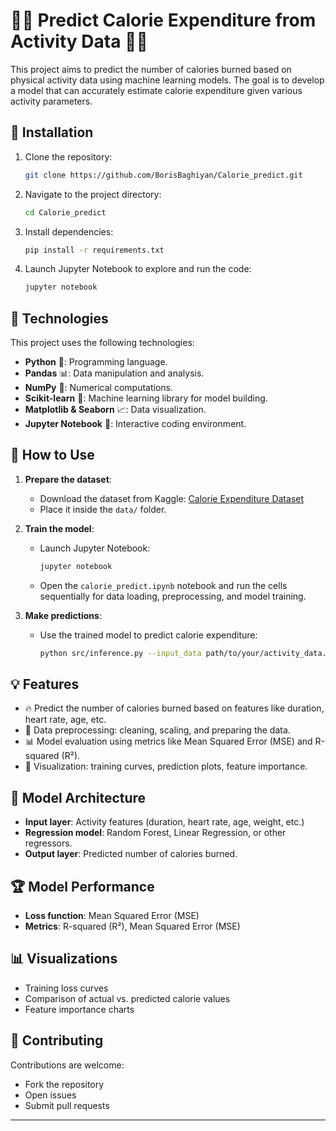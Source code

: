 # 🏃‍♂️ Predict Calorie Expenditure from Activity Data 🏃‍♀️

This project aims to predict the number of calories burned based on physical activity data using machine learning models. The goal is to develop a model that can accurately estimate calorie expenditure given various activity parameters.

## 🚀 Installation

1. Clone the repository:
    ```bash
    git clone https://github.com/BorisBaghiyan/Calorie_predict.git
    ```

2. Navigate to the project directory:
    ```bash
    cd Calorie_predict
    ```

3. Install dependencies:
    ```bash
    pip install -r requirements.txt
    ```

4. Launch Jupyter Notebook to explore and run the code:
    ```bash
    jupyter notebook
    ```

## 🔧 Technologies

This project uses the following technologies:

- **Python** 🐍: Programming language.
- **Pandas** 📊: Data manipulation and analysis.
- **NumPy** 🔢: Numerical computations.
- **Scikit-learn** 🔬: Machine learning library for model building.
- **Matplotlib & Seaborn** 📈: Data visualization.
- **Jupyter Notebook** 📓: Interactive coding environment.

## 📝 How to Use

1. **Prepare the dataset**:
    - Download the dataset from Kaggle: [Calorie Expenditure Dataset](https://www.kaggle.com/datasets/)
    - Place it inside the `data/` folder.

2. **Train the model**:
    - Launch Jupyter Notebook:
      ```bash
      jupyter notebook
      ```
    - Open the `calorie_predict.ipynb` notebook and run the cells sequentially for data loading, preprocessing, and model training.

3. **Make predictions**:
    - Use the trained model to predict calorie expenditure:
      ```bash
      python src/inference.py --input_data path/to/your/activity_data.csv
      ```

## 💡 Features

- 🔥 Predict the number of calories burned based on features like duration, heart rate, age, etc.
- 🔄 Data preprocessing: cleaning, scaling, and preparing the data.
- 📊 Model evaluation using metrics like Mean Squared Error (MSE) and R-squared (R²).
- 🌈 Visualization: training curves, prediction plots, feature importance.

## 🧠 Model Architecture

- **Input layer**: Activity features (duration, heart rate, age, weight, etc.)
- **Regression model**: Random Forest, Linear Regression, or other regressors.
- **Output layer**: Predicted number of calories burned.

## 🏆 Model Performance

- **Loss function**: Mean Squared Error (MSE)
- **Metrics**: R-squared (R²), Mean Squared Error (MSE)

## 📊 Visualizations

- Training loss curves
- Comparison of actual vs. predicted calorie values
- Feature importance charts

## 🤝 Contributing

Contributions are welcome:
- Fork the repository
- Open issues
- Submit pull requests

---
